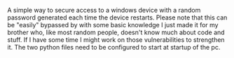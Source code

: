 A simple way to secure access to a windows device with a random password generated each time the device restarts.
Please note that this can be "easily" bypassed by with some basic knowledge I just made it for my brother who, like most random people, doesn't know much about code and stuff.
If I have some time I might work on those vulnerabilities to strengthen it. 
The two python files need to be configured to start at startup of the pc.